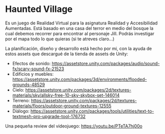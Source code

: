 # Haunted Village
Es un juego de Realidad Virtual para la asignatura Realidad y Accesibilidad Aumentadas. Está basado en una casa del terror en medio del bosque la cual debemos recorrer para encontrar al personaje Jill. Podrás investigar por el mapa todo lo que quieras (si te atreves claro...)

La planificación, diseño y desarrollo está hecho por mi, con la ayuda de estos assets que descargué de la tienda de assets de Unity:
- Efectos de sonido: https://assetstore.unity.com/packages/audio/sound-fx/scary-sound-fx-21523
- Edificios y muebles: https://assetstore.unity.com/packages/3d/environments/flooded-grounds-48529
- Cielo: https://assetstore.unity.com/packages/2d/textures-materials/sky/allsky-free-10-sky-skybox-set-146014
- Terreno: https://assetstore.unity.com/packages/2d/textures-materials/floors/outdoor-ground-textures-12555
- Diálogo: https://assetstore.unity.com/packages/tools/utilities/text-to-textmesh-pro-upgrade-tool-176732

Una pequeña review del videojuego: https://youtu.be/PTeTA7hj00o
